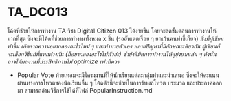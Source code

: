# TA_DC013

โค้ดที่ช่วยให้การทำงาน TA วิชา Digital Citizen 013 ได้ง่ายขึ้น โดยจะลดขั้นตอนการทำงานให้มากที่สุด ซึ่งจะมีโค้ดที่ช่วยการทำงานทั้งหมด x ชิ้น (รออัพเดตเรื่อย ๆ ยกเว้นคนทำขี้เกียจ)
*สิ่งที่ผู้เขียนทำขึ้น เกิดจากความอยากลองอะไรใหม่ ๆ และท้าทายตัวเอง หลายปัญหาที่มีลักษณะเดียวกัน ผู้เขียนก็จะเลือกวิธีแก้ที่แตกต่างกัน (ก็อยากลองอะไรไปทั่วอ่ะ) ซ้ำยังลิมิตการทำงานให้ดูยุ่งยากเล่น ๆ ดังนั้นอาจได้ผลงานที่ประสิทธิภาพไม่ optimize เท่าที่ควร*
- Popular Vote ท้ายเทอมจะมีโครงงานที่ให้นักเรียนแต่ละกลุ่มทำและนำเสนอ ซึ่งจะให้คะแนนผ่านทางการโหวตของนักเรียนอื่น ๆ โค้ดตัวนี้จะช่วยในการรับผลโหวต ประมวล และประกาศออกมา สามารถอ่านวิธีการใช้ได้ที่ไฟล์ PopularInstruction.md
